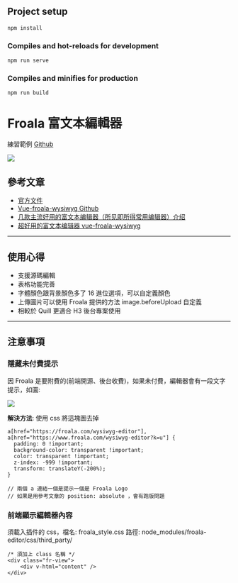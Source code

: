 
## Project setup
```
npm install
```

### Compiles and hot-reloads for development
```
npm run serve
```

### Compiles and minifies for production
```
npm run build
```

# Froala 富文本編輯器

練習範例 [Github](https://github.com/lulu7613/Froala-editor)

![](https://i.imgur.com/oltwBNf.png)



## 參考文章

- [官方文件](https://froala.com/)
- [Vue-froala-wysiwyg Github](https://github.com/froala/vue-froala-wysiwyg)
- [几款主流好用的富文本编辑器（所见即所得常用编辑器）介绍](https://blog.csdn.net/davidhzq/article/details/100842866)
- [超好用的富文本编辑器 vue-froala-wysiwyg](https://blog.csdn.net/weixin_43222302/article/details/103068692)


---

## 使用心得

- 支援源碼編輯
- 表格功能完善
- 字體顏色跟背景顏色多了 16 進位選項，可以自定義顏色
- 上傳圖片可以使用 Froala 提供的方法 image.beforeUpload 自定義
- 相較於 Quill 更適合 H3 後台專案使用

---

## 注意事項

### 隱藏未付費提示

因 Froala 是要附費的(前端開源、後台收費)，如果未付費，編輯器會有一段文字提示，如圖: 

![](https://i.imgur.com/7rHoZf3.png)

**解決方法**: 使用 css 將這塊圖去掉

```sass=
a[href="https://froala.com/wysiwyg-editor"],
a[href="https://www.froala.com/wysiwyg-editor?k=u"] {
  padding: 0 !important;
  background-color: transparent !important;
  color: transparent !important;
  z-index: -999 !important;
  transform: translateY(-200%);
}

// 兩個 a 連結一個是提示一個是 Froala Logo
// 如果是用參考文章的 position: absolute ，會有跑版問題
```


### 前端顯示編輯器內容

須載入插件的 css，檔名: froala_style.css
路徑: node_modules/froala-editor/css/third_party/

```htmlmixed=
/* 須加上 class 名稱 */
<div class="fr-view">
    <div v-html="content" />
</div>
```